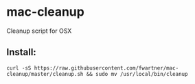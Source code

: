 # mac-cleanup
Cleanup script for OSX

## Install:

`curl -sS https://raw.githubusercontent.com/fwartner/mac-cleanup/master/cleanup.sh && sudo mv /usr/local/bin/cleanup`
